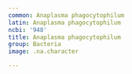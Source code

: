 ```yaml
---
common: Anaplasma phagocytophilum
latin: Anaplasma phagocytophilum
ncbi: '948'
title: Anaplasma phagocytophilum
group: Bacteria
image: .na.character

---
```


